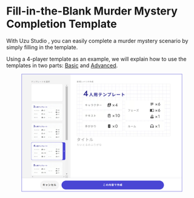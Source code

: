 # Fill-in-the-Blank Murder Mystery Completion Template

With Uzu Studio , you can easily complete a murder mystery scenario by simply filling in the template.

Using a 4-player template as an example, we will explain how to use the templates in two parts: [Basic](basic.md) and [Advanced](advanced.md).

<figure><img src="../../.gitbook/assets/image (22).png" alt=""><figcaption></figcaption></figure>
